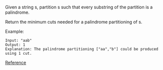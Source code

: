 Given a string s, partition s such that every substring of the partition is a palindrome.

Return the minimum cuts needed for a palindrome partitioning of s.

Example:
```
Input: "aab"
Output: 1
Explanation: The palindrome partitioning ["aa","b"] could be produced using 1 cut.
```

[Reference](https://www.cnblogs.com/grandyang/p/4271456.html)
